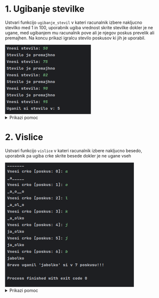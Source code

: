 # 1. Ugibanje stevilke

Ustvari funkcijo `ugibanje_stevil` v kateri racunalnik izbere nakljucno stevilko med 1 in 100, uporabnik ugiba vrednost skrite stevilke dokler
je ne ugane, med ugibanjem mu racunalnik pove ali je njegov poskus prevelik ali premajhen.
Na koncu prikazi igralcu stevilo poskusov ki jih je uporabil.

<img src="https://github.com/urosjarc/informatika/blob/main/media/terminal_ugibanje_stevil.png">

<details>

  <summary>Prikazi pomoc</summary>

```python
# Neskoncna zanka
while(True):
	print("Hello")
        
# Pogojna zanka if, elif, else
if(True):
    print("True")
elif(False):
    print("False")
else:
    print("Else")

import random
input("Vnesi text: ") # Uporabnik vnese text.
int("1233") # Proba pretvori besedo v celostevilsko stevilo.
random.randint(5, 10) # Izberi nakljucno stevilo med 5 in 10
```

</details>

# 2. Vislice

Ustvari funkcijo `vislice` v kateri racunalnik izbere nakljucno besedo, uporabnik pa ugiba crke skrite besede dokler
je ne ugane vseh

<img src="https://github.com/urosjarc/informatika/blob/main/media/terminal_vislice.png">

<details>

  <summary>Prikazi pomoc</summary>

```python

# Funkcija ki vrne nakljucno besedo
def nakljucna_beseda() -> str:
	return random.choice("""
		cesnja, breskev, marelica, sliva, visnja, nektarina, granatno jabolko
		jabolko, hruska, kaki, kutina, nesplja
		borovnica, grozdje, jagoda, malina, ribez, robida, brusnica, kosmulja
		oreh, lesnik, kostanj, mandelj, pistacija, indijski oreh
		limona, pomaranca, grenivka, mandarina, citrona
		kivi, smokva, rozic, datelj, kokosov oreh
		banana, ananas, mango, papaja, avokado, gvajava
	""".replace(",", "").replace("\n", "").split()).strip()

# Neskoncna zanka
while(True):
	print("Hello")
        
# Pogojna zanka if, elif, else
if(True):
    print("True")
else:
    print("Else")

import random
input("Vnesi text: ") # Uporabnik vnese text.
```

</details>
